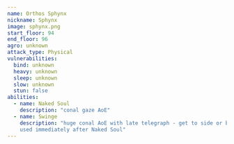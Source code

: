 ```yaml
---
name: Orthos Sphynx
nickname: Sphynx
image: sphynx.png
start_floor: 94
end_floor: 96
agro: unknown
attack_type: Physical
vulnerabilities:
  bind: unknown
  heavy: unknown
  sleep: unknown
  slow: unknown
  stun: false
abilities:
  - name: Naked Soul
    description: "conal gaze AoE"
  - name: Swinge
    description: "huge conal AoE with late telegraph - get to side or behind;
    used immediately after Naked Soul"
---
```

